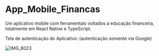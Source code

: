 # App_Mobile_Financas
Um aplicativo mobile com ferramentais voltados a educação financeira, totalmente em React Native e TypeScript.

Tela de autenticação do Aplicativo: (autenticação somente via Google)

![IMG_8023](https://user-images.githubusercontent.com/80361373/181597733-766860cb-35d9-4d93-85c3-d7fe2083a894.PNG)
